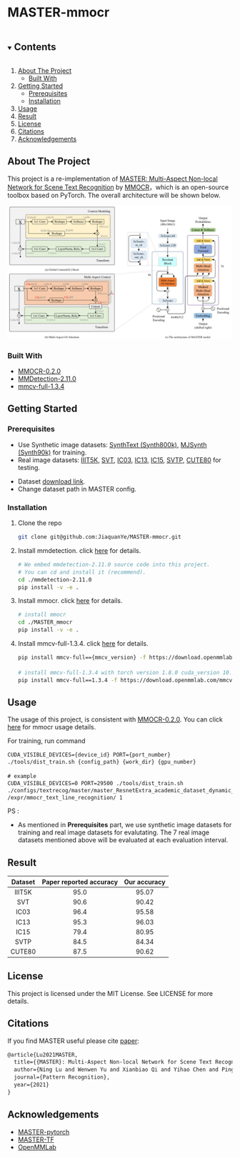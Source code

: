   <h1 align="left">MASTER-mmocr</h1>



<!-- TABLE OF CONTENTS -->

<details open="open">
  <summary><h2 style="display: inline-block">Contents</h2></summary>
  <ol>
    <li>
      <a href="#about-the-project">About The Project</a>
      <ul>
        <li><a href="#built-with">Built With</a></li>
      </ul>
    </li>
    <li>
      <a href="#getting-started">Getting Started</a>
      <ul>
        <li><a href="#prerequisites">Prerequisites</a></li>
        <li><a href="#installation">Installation</a></li>
      </ul>
    </li>
    <li><a href="#usage">Usage</a></li>
    <li><a href="#result">Result</a></li>
    <li><a href="#license">License</a></li>  
    <li><a href="#Citations">Citations</a></li>
    <li><a href="#acknowledgements">Acknowledgements</a></li>
  </ol>
</details>



<!-- ABOUT THE PROJECT -->

## About The Project

This project is a re-implementation of [MASTER: Multi-Aspect Non-local Network for Scene Text Recognition](https://arxiv.org/abs/1910.02562) by [MMOCR](https://github.com/open-mmlab/mmocr)，which is an open-source toolbox based on PyTorch. The overall architecture will be shown below.

![MASTER's architecture](./imgs/architecture.jpg)


### Built With

* [MMOCR-0.2.0](https://github.com/open-mmlab/mmocr/tree/v0.2.0)
* [MMDetection-2.11.0](https://github.com/open-mmlab/mmdetection/tree/v2.11.0)
* [mmcv-full-1.3.4](https://github.com/open-mmlab/mmcv/tree/v1.3.4)



<!-- GETTING STARTED -->

## Getting Started

### Prerequisites

+ Use Synthetic image datasets: [SynthText (Synth800k)](https://www.robots.ox.ac.uk/~vgg/data/scenetext/), [MJSynth (Synth90k)](https://www.robots.ox.ac.uk/~vgg/data/text/) for training.
+ Real image datasets: [IIIT5K](http://cvit.iiit.ac.in/projects/SceneTextUnderstanding/IIIT5K.html), [SVT](http://www.iapr-tc11.org/dataset/SVT/svt.zip), [IC03](http://iapr-tc11.org/mediawiki/index.php?title=ICDAR_2003_Robust_Reading_Competitions), [IC13](http://rrc.cvc.uab.es/?ch=2), [IC15](https://rrc.cvc.uab.es/?ch=4), [SVTP](https://github.com/Jyouhou/SceneTextPapers/raw/master/datasets/svt-p.zip), [CUTE80](https://github.com/ocr-algorithm-and-data/CUTE80) for testing.

* Dataset [download link](https://drive.google.com/file/d/1guS_MKlTrfGDQhqXFKglLFUrzs9F4MTL/view).
* Change dataset path in MASTER config.

### Installation

1. Clone the repo
   ```sh
   git clone git@github.com:JiaquanYe/MASTER-mmocr.git
   ```
   
2. Install mmdetection. click [here](https://github.com/open-mmlab/mmdetection/blob/v2.11.0/docs/get_started.md) for details.
   
   ```sh
   # We embed mmdetection-2.11.0 source code into this project.
   # You can cd and install it (recommend).
   cd ./mmdetection-2.11.0
   pip install -v -e .
   ```
   
3. Install mmocr. click [here](https://github.com/open-mmlab/mmocr/blob/main/docs/install.md) for details.

   ```sh
   # install mmocr
   cd ./MASTER_mmocr
   pip install -v -e .
   ```

4. Install mmcv-full-1.3.4. click [here](https://github.com/open-mmlab/mmcv) for details.

   ```sh
   pip install mmcv-full=={mmcv_version} -f https://download.openmmlab.com/mmcv/dist/{cu_version}/{torch_version}/index.html
   
   # install mmcv-full-1.3.4 with torch version 1.8.0 cuda_version 10.2
   pip install mmcv-full==1.3.4 -f https://download.openmmlab.com/mmcv/dist/cu102/torch1.8.0/index.html
   ```



<!-- USAGE EXAMPLES -->

## Usage

The usage of this project, is consistent with [MMOCR-0.2.0](https://github.com/open-mmlab/mmocr/tree/v0.2.0). You can click [here](https://github.com/open-mmlab/mmocr/blob/main/docs/getting_started.md) for mmocr usage details.



For training, run command

```shell
CUDA_VISIBLE_DEVICES={device_id} PORT={port_number} ./tools/dist_train.sh {config_path} {work_dir} {gpu_number}

# example
CUDA_VISIBLE_DEVICES=0 PORT=29500 ./tools/dist_train.sh ./configs/textrecog/master/master_ResnetExtra_academic_dataset_dynamic_mmfp16.py /expr/mmocr_text_line_recognition/ 1
```



PS : 

+ As mentioned in **Prerequisites** part, we use synthetic image datasets for training and real image datasets for evalutating. The 7 real image datasets mentioned above will be evaluated at each evaluation interval. 



<!-- Result -->

## Result

| Dataset | Paper reported accuracy | Our accuracy |
| :-----: | :---------------------: | :----------: |
| IIIT5K  |          95.0           |    95.07     |
|   SVT   |          90.6           |    90.42     |
|  IC03   |          96.4           |    95.58     |
|  IC13   |          95.3           |    96.03     |
|  IC15   |          79.4           |    80.95     |
|  SVTP   |          84.5           |    84.34     |
| CUTE80  |          87.5           |    90.62     |



<!-- LICENSE -->

## License

This project is licensed under the MIT License. See LICENSE for more details.



<!-- Citations -->

## Citations

If you find MASTER useful please cite [paper](https://arxiv.org/abs/1910.02562):

```latex
@article{Lu2021MASTER,
  title={{MASTER}: Multi-Aspect Non-local Network for Scene Text Recognition},
  author={Ning Lu and Wenwen Yu and Xianbiao Qi and Yihao Chen and Ping Gong and Rong Xiao and Xiang Bai},
  journal={Pattern Recognition},
  year={2021}
}
```



<!-- ACKNOWLEDGEMENTS -->

## Acknowledgements

* [MASTER-pytorch](https://github.com/wenwenyu/MASTER-pytorch)
* [MASTER-TF](https://github.com/jiangxiluning/MASTER-TF)
* [OpenMMLab](https://github.com/open-mmlab)
